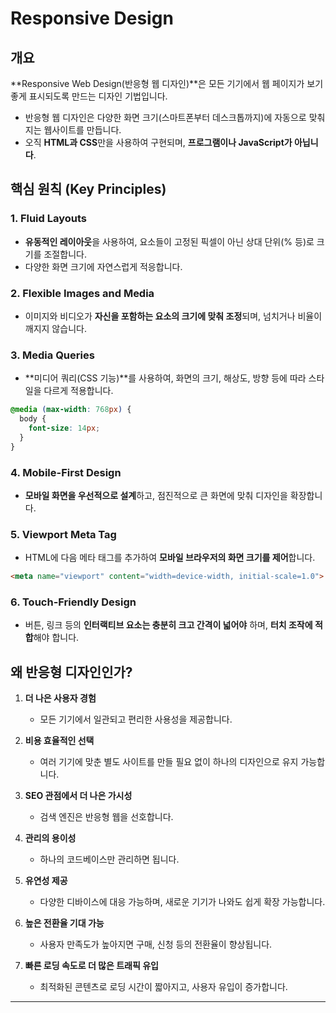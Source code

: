 # Responsive Design

## 개요

**Responsive Web Design(반응형 웹 디자인)**은 모든 기기에서 웹 페이지가 보기 좋게 표시되도록 만드는 디자인 기법입니다.

- 반응형 웹 디자인은 다양한 화면 크기(스마트폰부터 데스크톱까지)에 자동으로 맞춰지는 웹사이트를 만듭니다.
- 오직 **HTML과 CSS**만을 사용하여 구현되며, **프로그램이나 JavaScript가 아닙니다**.

## 핵심 원칙 (Key Principles)

### 1. Fluid Layouts
- **유동적인 레이아웃**을 사용하여, 요소들이 고정된 픽셀이 아닌 상대 단위(% 등)로 크기를 조절합니다.
- 다양한 화면 크기에 자연스럽게 적응합니다.

### 2. Flexible Images and Media
- 이미지와 비디오가 **자신을 포함하는 요소의 크기에 맞춰 조정**되며, 넘치거나 비율이 깨지지 않습니다.

### 3. Media Queries
- **미디어 쿼리(CSS 기능)**를 사용하여, 화면의 크기, 해상도, 방향 등에 따라 스타일을 다르게 적용합니다.
```css
@media (max-width: 768px) {
  body {
    font-size: 14px;
  }
}
```

### 4. Mobile-First Design
- **모바일 화면을 우선적으로 설계**하고, 점진적으로 큰 화면에 맞춰 디자인을 확장합니다.

### 5. Viewport Meta Tag
- HTML에 다음 메타 태그를 추가하여 **모바일 브라우저의 화면 크기를 제어**합니다.
```html
<meta name="viewport" content="width=device-width, initial-scale=1.0">
```

### 6. Touch-Friendly Design
- 버튼, 링크 등의 **인터랙티브 요소는 충분히 크고 간격이 넓어야** 하며, **터치 조작에 적합**해야 합니다.

## 왜 반응형 디자인인가?

1. **더 나은 사용자 경험**  
   - 모든 기기에서 일관되고 편리한 사용성을 제공합니다.

2. **비용 효율적인 선택**  
   - 여러 기기에 맞춘 별도 사이트를 만들 필요 없이 하나의 디자인으로 유지 가능합니다.

3. **SEO 관점에서 더 나은 가시성**  
   - 검색 엔진은 반응형 웹을 선호합니다.

4. **관리의 용이성**  
   - 하나의 코드베이스만 관리하면 됩니다.

5. **유연성 제공**  
   - 다양한 디바이스에 대응 가능하며, 새로운 기기가 나와도 쉽게 확장 가능합니다.

6. **높은 전환율 기대 가능**  
   - 사용자 만족도가 높아지면 구매, 신청 등의 전환율이 향상됩니다.

7. **빠른 로딩 속도로 더 많은 트래픽 유입**  
   - 최적화된 콘텐츠로 로딩 시간이 짧아지고, 사용자 유입이 증가합니다.

---


